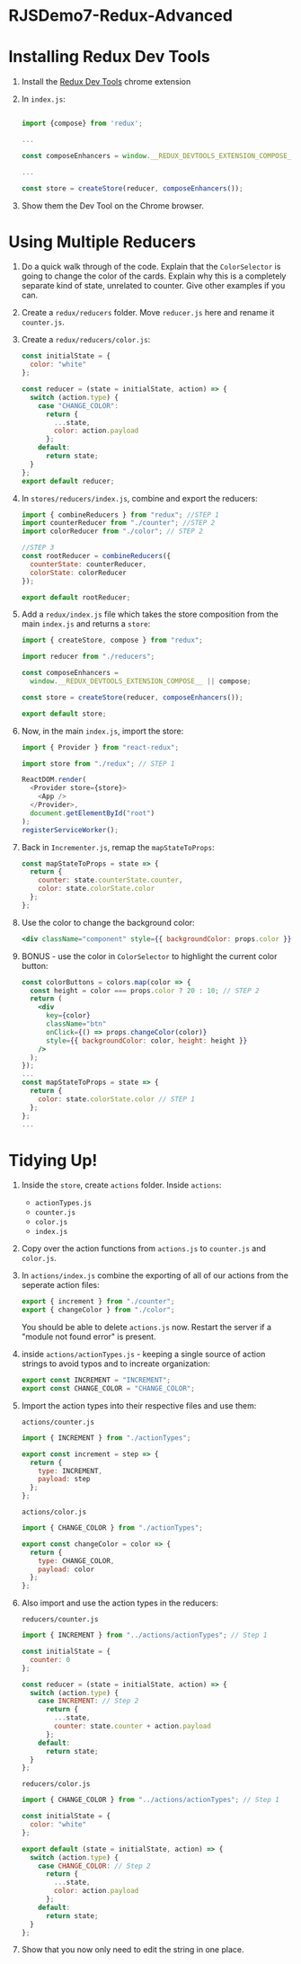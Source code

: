 # RJSDemo7-Redux-Advanced

# Installing Redux Dev Tools

1. Install the [Redux Dev Tools](https://chrome.google.com/webstore/detail/redux-devtools/lmhkpmbekcpmknklioeibfkpmmfibljd?hl=en) chrome extension

2. In `index.js`:

   ```javascript

   import {compose} from 'redux';

   ...

   const composeEnhancers = window.__REDUX_DEVTOOLS_EXTENSION_COMPOSE__ || compose;

   ...

   const store = createStore(reducer, composeEnhancers());
   ```

3. Show them the Dev Tool on the Chrome browser.

# Using Multiple Reducers

1.  Do a quick walk through of the code. Explain that the `ColorSelector` is going to change the color of the cards. Explain why this is a completely separate kind of state, unrelated to counter. Give other examples if you can.

2.  Create a `redux/reducers` folder. Move `reducer.js` here and rename it `counter.js`.

3.  Create a `redux/reducers/color.js`:

    ```javascript
    const initialState = {
      color: "white"
    };

    const reducer = (state = initialState, action) => {
      switch (action.type) {
        case "CHANGE_COLOR":
          return {
            ...state,
            color: action.payload
          };
        default:
          return state;
      }
    };
    export default reducer;
    ```

4.  In `stores/reducers/index.js`, combine and export the reducers:

    ```javascript
    import { combineReducers } from "redux"; //STEP 1
    import counterReducer from "./counter"; //STEP 2
    import colorReducer from "./color"; // STEP 2

    //STEP 3
    const rootReducer = combineReducers({
      counterState: counterReducer,
      colorState: colorReducer
    });

    export default rootReducer;
    ```

5.  Add a `redux/index.js` file which takes the store composition from the main `index.js` and returns a `store`:

    ```javascript
    import { createStore, compose } from "redux";

    import reducer from "./reducers";

    const composeEnhancers =
      window.__REDUX_DEVTOOLS_EXTENSION_COMPOSE__ || compose;

    const store = createStore(reducer, composeEnhancers());

    export default store;
    ```

6.  Now, in the main `index.js`, import the store:

    ```javascript
    import { Provider } from "react-redux";

    import store from "./redux"; // STEP 1

    ReactDOM.render(
      <Provider store={store}>
        <App />
      </Provider>,
      document.getElementById("root")
    );
    registerServiceWorker();
    ```

7.  Back in `Incrementer.js`, remap the `mapStateToProps`:

    ```javascript
    const mapStateToProps = state => {
      return {
        counter: state.counterState.counter,
        color: state.colorState.color
      };
    };
    ```

8.  Use the color to change the background color:

    ```jsx
    <div className="component" style={{ backgroundColor: props.color }}>
    ```

9.  BONUS - use the color in `ColorSelector` to highlight the current color button:

    ```jsx
    const colorButtons = colors.map(color => {
      const height = color === props.color ? 20 : 10; // STEP 2
      return (
        <div
          key={color}
          className="btn"
          onClick={() => props.changeColor(color)}
          style={{ backgroundColor: color, height: height }}
        />
      );
    });
    ...
    const mapStateToProps = state => {
      return {
        color: state.colorState.color // STEP 1
      };
    };
    ...
    ```

# Tidying Up!

1. Inside the `store`, create `actions` folder. Inside `actions`:

   - `actionTypes.js`
   - `counter.js`
   - `color.js`
   - `index.js`

2. Copy over the action functions from `actions.js` to `counter.js` and `color.js`.

3. In `actions/index.js` combine the exporting of all of our actions from the seperate action files:

   ```javascript
   export { increment } from "./counter";
   export { changeColor } from "./color";
   ```

   You should be able to delete `actions.js` now.
   Restart the server if a "module not found error" is present.

4. inside `actions/actionTypes.js` - keeping a single source of action strings to avoid typos and to increate organization:

   ```javascript
   export const INCREMENT = "INCREMENT";
   export const CHANGE_COLOR = "CHANGE_COLOR";
   ```

5. Import the action types into their respective files and use them:

   `actions/counter.js`

   ```javascript
   import { INCREMENT } from "./actionTypes";

   export const increment = step => {
     return {
       type: INCREMENT,
       payload: step
     };
   };
   ```

   `actions/color.js`

   ```javascript
   import { CHANGE_COLOR } from "./actionTypes";

   export const changeColor = color => {
     return {
       type: CHANGE_COLOR,
       payload: color
     };
   };
   ```

6. Also import and use the action types in the reducers:

   `reducers/counter.js`

   ```javascript
   import { INCREMENT } from "../actions/actionTypes"; // Step 1

   const initialState = {
     counter: 0
   };

   const reducer = (state = initialState, action) => {
     switch (action.type) {
       case INCREMENT: // Step 2
         return {
           ...state,
           counter: state.counter + action.payload
         };
       default:
         return state;
     }
   };
   ```

   `reducers/color.js`

   ```javascript
   import { CHANGE_COLOR } from "../actions/actionTypes"; // Step 1

   const initialState = {
     color: "white"
   };

   export default (state = initialState, action) => {
     switch (action.type) {
       case CHANGE_COLOR: // Step 2
         return {
           ...state,
           color: action.payload
         };
       default:
         return state;
     }
   };
   ```

7. Show that you now only need to edit the string in one place.

